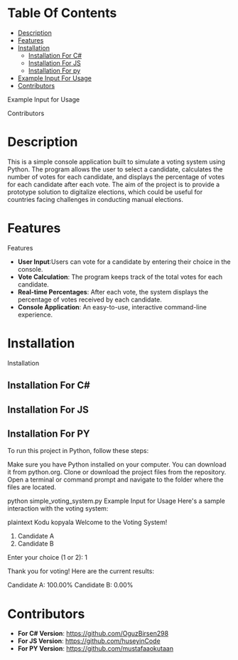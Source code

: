 # Table Of Contents
- [Description](#description)
- [Features](#features)
- [Installation](#installation)
  - [Installation For C#](#installation_for_c#)
  - [Installation For JS](#installation_for_js)
  - [Installation For py](#installation_for_py)
- [Example Input For Usage](#example_input_for_usage)
- [Contributors](#contributors)

Example Input for Usage

Contributors

# <a name="description"></a> Description #

This is a simple console application built to simulate a voting system using Python. The program allows the user to select a candidate, calculates the number of votes for each candidate, and displays the percentage of votes for each candidate after each vote. The aim of the project is to provide a prototype solution to digitalize elections, which could be useful for countries facing challenges in conducting manual elections.
# <a name="features"></a> Features #
Features
- **User Input**:Users can vote for a candidate by entering their choice in the console.
- **Vote Calculation**: The program keeps track of the total votes for each candidate.
- **Real-time Percentages**: After each vote, the system displays the percentage of votes received by each candidate.
- **Console Application**: An easy-to-use, interactive command-line experience.


# <a name="installation"></a> Installation  
Installation
## <a name="installation_for_c#"></a> Installation For C#
## <a name="installation_for_js"></a> Installation For JS
## <a name="installation_for_py"></a> Installation For PY
To run this project in Python, follow these steps:

Make sure you have Python installed on your computer. You can download it from python.org.
Clone or download the project files from the repository.
Open a terminal or command prompt and navigate to the folder where the files are located.

python simple_voting_system.py
Example Input for Usage
Here's a sample interaction with the voting system:

plaintext
Kodu kopyala
Welcome to the Voting System!

1. Candidate A
2. Candidate B

Enter your choice (1 or 2): 1

Thank you for voting! Here are the current results:

Candidate A: 100.00%
Candidate B: 0.00%

# <a name="contributors"></a> Contributors #
- **For C# Version**: https://github.com/OguzBirsen298
- **For JS Version**: https://github.com/huseyinCode
- **For PY Version**: https://github.com/mustafaaokutaan
